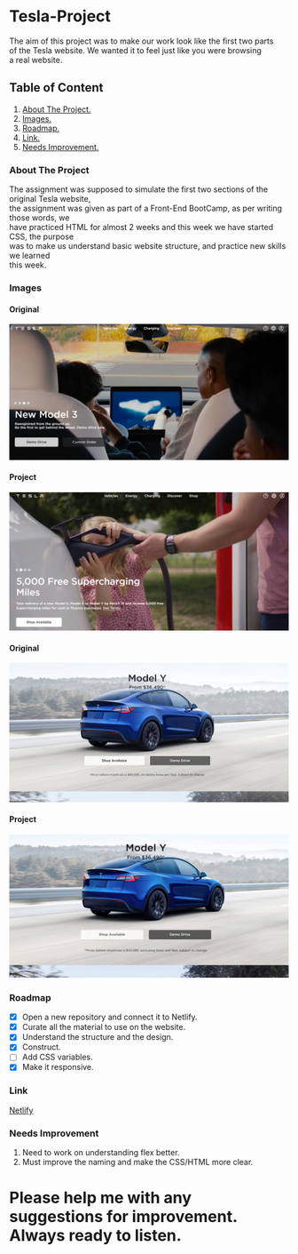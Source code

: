 # Tesla-Project
The aim of this project was to make our work look like the first two parts<br>
of the Tesla website. We wanted it to feel just like you were browsing<br>
a real website.

## Table of Content
1. [About The Project.](#About-The-Project)
2. [Images.](#Images)
3. [Roadmap.](#Roadmap)
4. [Link.](#Link)
5. [Needs Improvement.](#Needs-Improvement)
<a name="About-The-Project"></a>
### About The Project

The assignment was supposed to simulate the first two sections of the original Tesla website,<br>
the assignment was given as part of a Front-End BootCamp, as per writing those words, we<br>
have practiced HTML for almost 2 weeks and this week we have started CSS, the purpose<br>
was to make us understand basic website structure, and practice new skills we learned<br>
this week.

<a name="Images"></a>
### Images
#### Original
![Web page one](/readme-img/readme-photo-one.png)
#### Project
![Web page one](/readme-img/original-one.png)

#### Original
![Web page one](/readme-img/original-two.png)
#### Project
![Web page one](/readme-img/readme-photo-two.png)

<a name="Roadmap"></a>
### Roadmap
- [x] Open a new repository and connect it to Netlify.
- [x] Curate all the material to use on the website.
- [x] Understand the structure and the design.
- [x] Construct.
- [ ] Add CSS variables.
- [x] Make it responsive.

<a name="Link"></a>
### Link
[Netlify](https://main--tesla-il.netlify.app)

<a name="Needs-Improvement"></a>
### Needs Improvement
1. Need to work on understanding flex better.
2. Must improve the naming and make the CSS/HTML more clear.

# Please help me with any suggestions for improvement. Always ready to listen.
